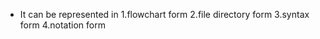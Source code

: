 - It can be represented in
  1.flowchart form
  2.file directory form
  3.syntax form
  4.notation form